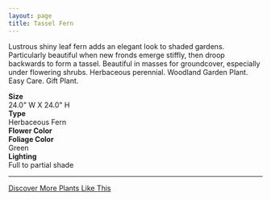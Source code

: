 ```yaml
---
layout: page
title: Tassel Fern
---
```


<div class="row">
  <div class="col-md-4">
    <div class="plant-image plant-image-large" style="background-image: url(&quot;https://s3-us-west-1.amazonaws.com/images.plantwithbloom.com/tassel_fern.jpg&quot;);"></div>
  </div>
  <div class="col-md-8">
    <div>
      <p>Lustrous shiny leaf fern adds an elegant look to shaded gardens. Particularly beautiful when new fronds emerge stiffly, then droop backwards to form a tassel. Beautiful in masses for groundcover, especially under flowering shrubs. Herbaceous perennial. Woodland Garden Plant. Easy Care. Gift Plant.</p>
      <div class="row">
        <div class="col-md-3">
          <strong>Size</strong>
        </div>
        <div class="col-md-9">24.0" W X 24.0" H</div>
      </div>
      <div class="row">
        <div class="col-md-3">
          <strong>Type</strong>
        </div>
        <div class="col-md-9">Herbaceous Fern</div>
      </div>
      <div class="row">
        <div class="col-md-3">
          <strong>Flower Color</strong>
        </div>
        <div class="col-md-9"/>
      </div>
      <div class="row">
        <div class="col-md-3">
          <strong>Foliage Color</strong>
        </div>
        <div class="col-md-9">Green</div>
      </div>
      <div class="row">
        <div class="col-md-3">
          <strong>Lighting</strong>
        </div>
        <div class="col-md-9">Full to partial shade</div>
      </div>
    </div>
    <hr/>
    <a class="btn btn-default" href="http://app.plantwithbloom.com/search">Discover More Plants Like This</a>
  </div>
</div>